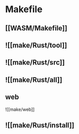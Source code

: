 # Makefile

## [[WASM/Makefile]]

## ![[make/Rust/tool]]

## ![[make/Rust/src]]

## ![[make/Rust/all]]

## web

![[make/web]]

## ![[make/Rust/install]]

